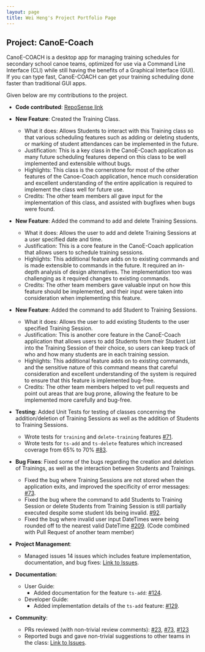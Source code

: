 ```yaml
---
layout: page
title: Wei Heng's Project Portfolio Page
---
```


## Project: CanoE-Coach

CanoE-COACH is a desktop app for managing training schedules for secondary school canoe teams, optimized for use via a Command Line Interface (CLI) while still having the benefits of a Graphical Interface (GUI). If you can type fast, CanoE-COACH can get your training scheduling done faster than traditional GUI apps.

Given below are my contributions to the project.

* **Code contributed**: [RepoSense link](https://nus-cs2103-ay2021s1.github.io/tp-dashboard/#breakdown=true&search=whleee&sort=groupTitle&sortWithin=title&since=2020-08-14&timeframe=commit&mergegroup=&groupSelect=groupByRepos&checkedFileTypes=docs~functional-code~test-code~other&tabOpen=true&tabType=authorship&tabAuthor=Whleee&tabRepo=AY2021S1-CS2103-F10-1%2Ftp%5Bmaster%5D&authorshipIsMergeGroup=false&authorshipFileTypes=docs~functional-code~test-code)

* **New Feature**: Created the Training Class.
  * What it does: Allows Students to interact with this Training class so that various scheduling features such as adding or deleting students, or marking of student attendances can be implemented in the future.
  * Justification: This is a key class in the CanoE-Coach application as many future scheduling features depend on this class to be well implemented and extensible without bugs.
  * Highlights: This class is the cornerstone for most of the other features of the Canoe-Coach application, hence much consideration and excellent understanding of the entire application is required to implement the class well for future use.
  * Credits: The other team members all gave input for the implementation of this class, and assisted with bugfixes when bugs were found.

* **New Feature**: Added the command to add and delete Training Sessions.
  * What it does: Allows the user to add and delete Training Sessions at a user specified date and time.
  * Justification: This is a core feature in the CanoE-Coach application that allows users to schedule training sessions.
  * Highlights: This additional feature adds on to existing commands and is made extensible to commands in the future. It required an in-depth analysis of design alternatives. The implementation too was challenging as it required changes to existing commands.
  * Credits: The other team members gave valuable input on how this feature should be implemented, and their input were taken into consideration when implementing this feature.

* **New Feature**: Added the command to add Student to Training Sessions.
  * What it does: Allows the user to add existing Students to the user specified Training Session.
  * Justification: This is another core feature in the CanoE-Coach application that allows users to add Students from their Student List into the Training Session of their choice, so users can keep track of who and how many students are in each training session.
  * Highlights: This additional feature adds on to existing commands, and the sensitive nature of this command means that careful consideration and excellent understanding of the system is required to ensure that this feature is implemented bug-free.
  * Credits: The other team members helped to vet pull requests and point out areas that are bug prone, allowing the feature to be implemented more carefully and bug-free.
  
* **Testing**: Added Unit Tests for testing of classes concerning the addition/deletion of Training Sessions as well as the addition of Students to Training Sessions.
  * Wrote tests for `training` and `delete-training` features [\#71](https://github.com/AY2021S1-CS2103-F10-1/tp/pull/71).
  * Wrote tests for `ts-add` and `ts-delete` features which increased coverage from 65% to 70% [\#83](https://github.com/AY2021S1-CS2103-F10-1/tp/pull/83).
  
* **Bug Fixes**: Fixed some of the bugs regarding the creation and deletion of Trainings, as well as the interaction between Students and Trainings.
  * Fixed the bug where Training Sessions are not stored when the application exits, and improved the specificity of error messages: [\#73](https://github.com/AY2021S1-CS2103-F10-1/tp/pull/73).
  * Fixed the bug where the command to add Students to Training Session or delete Students from Training Session is still partially executed despite some student Ids being invalid. [\#92](https://github.com/AY2021S1-CS2103-F10-1/tp/pull/92).
  * Fixed the bug where invalid user input DateTimes were being rounded off to the nearest valid DateTime [\#209](https://github.com/AY2021S1-CS2103-F10-1/tp/pull/209). (Code combined with Pull Request of another team member)

* **Project Management**:
  * Managed issues 14 issues which includes feature implementation, documentation, and bug fixes: [Link to Issues](https://github.com/AY2021S1-CS2103-F10-1/tp/issues?q=is%3Aissue+assignee%3AWhleee+is%3Aclosed).
  
* **Documentation**:
  * User Guide:
    * Added documentation for the feature `ts-add`: [\#124](https://github.com/AY2021S1-CS2103-F10-1/tp/pull/124).
  * Developer Guide:
    * Added implementation details of the `ts-add` feature: [\#129](https://github.com/AY2021S1-CS2103-F10-1/tp/pull/129).

* **Community**:
  * PRs reviewed (with non-trivial review comments): [\#23](https://github.com/AY2021S1-CS2103-F10-1/tp/pull/23), [\#73](https://github.com/AY2021S1-CS2103-F10-1/tp/pull/73), [\#123](https://github.com/AY2021S1-CS2103-F10-1/tp/pull/123)
  * Reported bugs and gave non-trivial suggestions to other teams in the class: [Link to Issues](https://github.com/Whleee/ped/issues).
 
